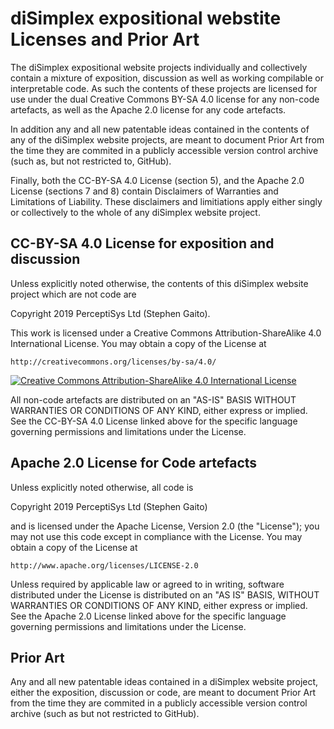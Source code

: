# diSimplex expositional webstite Licenses and Prior Art

The diSimplex expositional website projects individually and collectively 
contain a mixture of exposition, discussion as well as working compilable 
or interpretable code. As such the contents of these projects are licensed 
for use under the dual Creative Commons BY-SA 4.0 license for any non-code 
artefacts, as well as the Apache 2.0 license for any code artefacts.

In addition any and all new patentable ideas contained in the contents of 
any of the diSimplex website projects, are meant to document Prior Art from 
the time they are commited in a publicly accessible version control archive 
(such as, but not restricted to, GitHub).

Finally, both the CC-BY-SA 4.0 License (section 5), and the Apache 2.0 
License (sections 7 and 8) contain Disclaimers of Warranties and 
Limitations of Liability. These disclaimers and limitiations apply either 
singly or collectively to the whole of any diSimplex website project.

## CC-BY-SA 4.0 License for exposition and discussion

Unless explicitly noted otherwise, the contents of this diSimplex website 
project which are not code are

  Copyright 2019 PerceptiSys Ltd (Stephen Gaito).

This work is licensed under a Creative Commons Attribution-ShareAlike 4.0 
International License. You may obtain a copy of the License at

    http://creativecommons.org/licenses/by-sa/4.0/

[![Creative Commons Attribution-ShareAlike 4.0 International 
License](https://i.creativecommons.org/l/by-sa/4.0/88x31.png)](http://creativecommons.org/licenses/by-sa/4.0/)

All non-code artefacts are distributed on an "AS-IS" BASIS WITHOUT 
WARRANTIES OR CONDITIONS OF ANY KIND, either express or implied. See the 
CC-BY-SA 4.0 License linked above for the specific language governing 
permissions and limitations under the License.

## Apache 2.0 License for Code artefacts

Unless explicitly noted otherwise, all code is

   Copyright 2019 PerceptiSys Ltd (Stephen Gaito)

and is licensed under the Apache License, Version 2.0 (the "License");
you may not use this code except in compliance with the License.
You may obtain a copy of the License at

    http://www.apache.org/licenses/LICENSE-2.0

Unless required by applicable law or agreed to in writing, software 
distributed under the License is distributed on an "AS IS" BASIS, WITHOUT 
WARRANTIES OR CONDITIONS OF ANY KIND, either express or implied. See the 
Apache 2.0 License linked above for the specific language governing 
permissions and limitations under the License.

## Prior Art

Any and all new patentable ideas contained in a diSimplex website project, 
either the exposition, discussion or code, are meant to document Prior Art 
from the time they are commited in a publicly accessible version control 
archive (such as but not restricted to GitHub).
